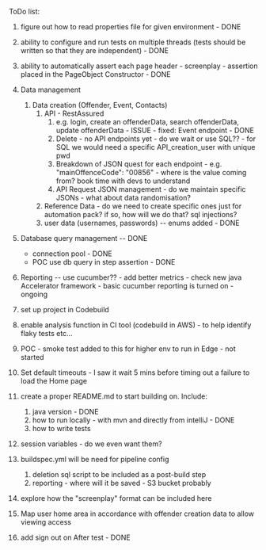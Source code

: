 ToDo list:

1. figure out how to read properties file for given environment  - DONE
   
2. ability to configure and run tests on multiple threads (tests should be written so that they are independent) - DONE

3. ability to automatically assert each page header - screenplay - assertion placed in the PageObject Constructor - DONE

4. Data management
   1. Data creation (Offender, Event, Contacts)
      1. API - RestAssured
         1. e.g. login, create an offenderData, search offenderData, update offenderData - ISSUE - fixed: Event endpoint - DONE
         3. Delete - no API endpoints yet - do we wait or use SQL?? - for SQL we would need a specific API_creation_user with unique pwd
         4. Breakdown of JSON quest for each endpoint - e.g. "mainOffenceCode": "00856" - where is the value coming from? book time with devs to understand
         5. API Request JSON management - do we maintain specific JSONs - what about data randomisation?
      2. Reference Data - do we need to create specific ones just for automation pack? if so, how will we do that? sql injections?
      3. user data (usernames, passwords)  -- enums added - DONE
   
5. Database query management  -- DONE
   - connection pool - DONE
   - POC use db query in step assertion - DONE
   
6. Reporting  -- use cucumber?? - add better metrics - check new java Accelerator framework - basic cucumber reporting is turned on - ongoing
7. set up project in Codebuild
8. enable analysis function in CI tool (codebuild in AWS) - to help identify flaky tests etc... 

9. POC - smoke test added to this for higher env to run in Edge - not started

10. Set default timeouts - I saw it wait 5 mins before timing out a failure to load the Home page

11. create a proper README.md to start building on. Include:
    1. java version - DONE
    2. how to run locally - with mvn and directly from intelliJ - DONE
    3. how to write tests
   
12. session variables - do we even want them?

13. buildspec.yml will be need for pipeline config
    1. deletion sql script to be included as a post-build step
    2. reporting - where will it be saved - S3 bucket probably
    
14. explore how the "screenplay" format can be included here
15. Map user home area in accordance with offender creation data to allow viewing access
16. add sign out on After test - DONE

